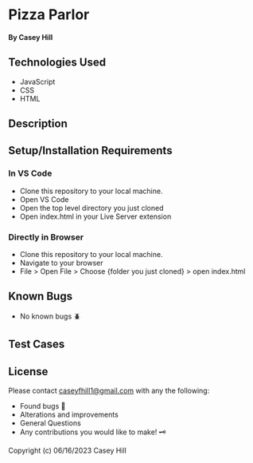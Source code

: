 # Pizza Parlor

#### By Casey Hill

####

## Technologies Used

- JavaScript
- CSS
- HTML

## Description

## Setup/Installation Requirements

### In VS Code

- Clone this repository to your local machine.
- Open VS Code
- Open the top level directory you just cloned
- Open index.html in your Live Server extension

### Directly in Browser

- Clone this repository to your local machine.
- Navigate to your browser
- File > Open File > Choose {folder you just cloned} > open index.html

## Known Bugs

- No known bugs :beetle:

## **Test Cases**

## License

Please contact caseyfhill1@gmail.com with any the following:

- Found bugs :lady_beetle:
- Alterations and improvements
- General Questions
- Any contributions you would like to make! :old_key:

Copyright (c) 06/16/2023 Casey Hill

